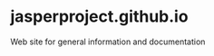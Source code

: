 jasperproject.github.io
=======================

Web site for general information and documentation
